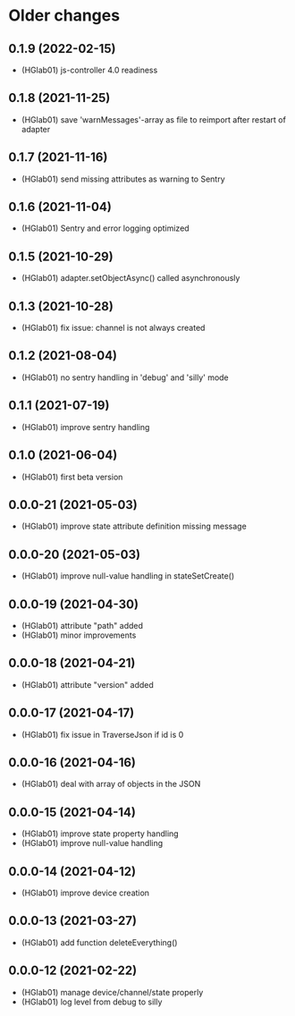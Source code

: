 # Older changes
## 0.1.9 (2022-02-15)
* (HGlab01) js-controller 4.0 readiness

## 0.1.8 (2021-11-25)
* (HGlab01) save 'warnMessages'-array as file to reimport after restart of adapter

## 0.1.7 (2021-11-16)
* (HGlab01) send missing attributes as warning to Sentry

## 0.1.6 (2021-11-04)
* (HGlab01) Sentry and error logging optimized

## 0.1.5 (2021-10-29)
* (HGlab01) adapter.setObjectAsync() called asynchronously

## 0.1.3 (2021-10-28)
* (HGlab01) fix issue: channel is not always created

## 0.1.2 (2021-08-04)
* (HGlab01) no sentry handling in 'debug' and 'silly' mode

## 0.1.1 (2021-07-19)
* (HGlab01) improve sentry handling

## 0.1.0 (2021-06-04)
* (HGlab01) first beta version

## 0.0.0-21 (2021-05-03)
* (HGlab01) improve state attribute definition missing message

## 0.0.0-20 (2021-05-03)
* (HGlab01) improve null-value handling in stateSetCreate()

## 0.0.0-19 (2021-04-30)
* (HGlab01) attribute "path" added
* (HGlab01) minor improvements

## 0.0.0-18 (2021-04-21)
* (HGlab01) attribute "version" added

## 0.0.0-17 (2021-04-17)
* (HGlab01) fix issue in TraverseJson if id is 0

## 0.0.0-16 (2021-04-16)
* (HGlab01) deal with array of objects in the JSON

## 0.0.0-15 (2021-04-14)
* (HGlab01) improve state property handling
* (HGlab01) improve null-value handling

## 0.0.0-14 (2021-04-12)
* (HGlab01) improve device creation

## 0.0.0-13 (2021-03-27)
* (HGlab01) add function deleteEverything()

## 0.0.0-12 (2021-02-22)
* (HGlab01) manage device/channel/state properly
* (HGlab01) log level from debug to silly
